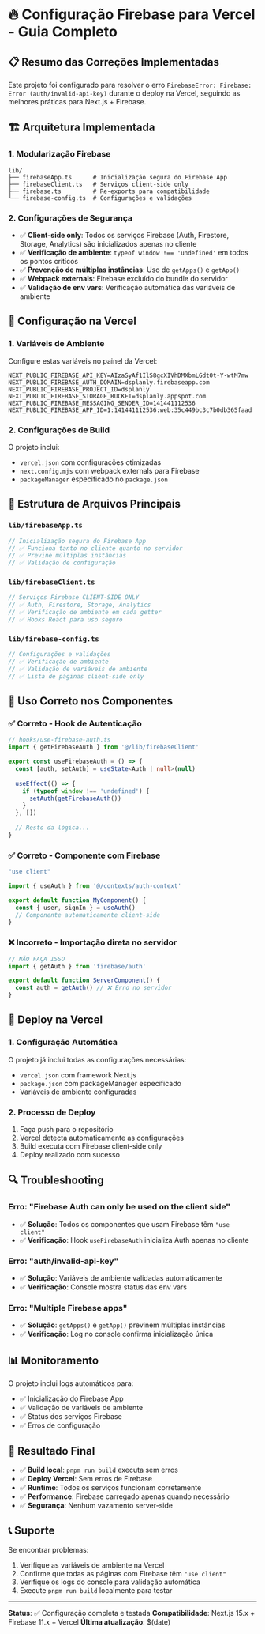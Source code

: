 # 🔥 Configuração Firebase para Vercel - Guia Completo

## 📋 Resumo das Correções Implementadas

Este projeto foi configurado para resolver o erro `FirebaseError: Firebase: Error (auth/invalid-api-key)` durante o deploy na Vercel, seguindo as melhores práticas para Next.js + Firebase.

## 🏗️ Arquitetura Implementada

### 1. Modularização Firebase

```
lib/
├── firebaseApp.ts      # Inicialização segura do Firebase App
├── firebaseClient.ts   # Serviços client-side only
├── firebase.ts         # Re-exports para compatibilidade
└── firebase-config.ts  # Configurações e validações
```

### 2. Configurações de Segurança

- ✅ **Client-side only**: Todos os serviços Firebase (Auth, Firestore, Storage, Analytics) são inicializados apenas no cliente
- ✅ **Verificação de ambiente**: `typeof window !== 'undefined'` em todos os pontos críticos
- ✅ **Prevenção de múltiplas instâncias**: Uso de `getApps()` e `getApp()`
- ✅ **Webpack externals**: Firebase excluído do bundle do servidor
- ✅ **Validação de env vars**: Verificação automática das variáveis de ambiente

## 🔧 Configuração na Vercel

### 1. Variáveis de Ambiente

Configure estas variáveis no painel da Vercel:

```env
NEXT_PUBLIC_FIREBASE_API_KEY=AIzaSyAf1IlS8gcXIVhDMXbmLGdt0t-Y-wtM7mw
NEXT_PUBLIC_FIREBASE_AUTH_DOMAIN=dsplanly.firebaseapp.com
NEXT_PUBLIC_FIREBASE_PROJECT_ID=dsplanly
NEXT_PUBLIC_FIREBASE_STORAGE_BUCKET=dsplanly.appspot.com
NEXT_PUBLIC_FIREBASE_MESSAGING_SENDER_ID=141441112536
NEXT_PUBLIC_FIREBASE_APP_ID=1:141441112536:web:35c449bc3c7b0db365faad
```

### 2. Configurações de Build

O projeto inclui:

- `vercel.json` com configurações otimizadas
- `next.config.mjs` com webpack externals para Firebase
- `packageManager` especificado no `package.json`

## 📁 Estrutura de Arquivos Principais

### `lib/firebaseApp.ts`
```typescript
// Inicialização segura do Firebase App
// ✅ Funciona tanto no cliente quanto no servidor
// ✅ Previne múltiplas instâncias
// ✅ Validação de configuração
```

### `lib/firebaseClient.ts`
```typescript
// Serviços Firebase CLIENT-SIDE ONLY
// ✅ Auth, Firestore, Storage, Analytics
// ✅ Verificação de ambiente em cada getter
// ✅ Hooks React para uso seguro
```

### `lib/firebase-config.ts`
```typescript
// Configurações e validações
// ✅ Verificação de ambiente
// ✅ Validação de variáveis de ambiente
// ✅ Lista de páginas client-side only
```

## 🎯 Uso Correto nos Componentes

### ✅ Correto - Hook de Autenticação
```typescript
// hooks/use-firebase-auth.ts
import { getFirebaseAuth } from '@/lib/firebaseClient'

export const useFirebaseAuth = () => {
  const [auth, setAuth] = useState<Auth | null>(null)
  
  useEffect(() => {
    if (typeof window !== 'undefined') {
      setAuth(getFirebaseAuth())
    }
  }, [])
  
  // Resto da lógica...
}
```

### ✅ Correto - Componente com Firebase
```typescript
"use client"

import { useAuth } from '@/contexts/auth-context'

export default function MyComponent() {
  const { user, signIn } = useAuth()
  // Componente automaticamente client-side
}
```

### ❌ Incorreto - Importação direta no servidor
```typescript
// NÃO FAÇA ISSO
import { getAuth } from 'firebase/auth'

export default function ServerComponent() {
  const auth = getAuth() // ❌ Erro no servidor
}
```

## 🚀 Deploy na Vercel

### 1. Configuração Automática
O projeto já inclui todas as configurações necessárias:

- `vercel.json` com framework Next.js
- `package.json` com packageManager especificado
- Variáveis de ambiente configuradas

### 2. Processo de Deploy
1. Faça push para o repositório
2. Vercel detecta automaticamente as configurações
3. Build executa com Firebase client-side only
4. Deploy realizado com sucesso

## 🔍 Troubleshooting

### Erro: "Firebase Auth can only be used on the client side"
- ✅ **Solução**: Todos os componentes que usam Firebase têm `"use client"`
- ✅ **Verificação**: Hook `useFirebaseAuth` inicializa Auth apenas no cliente

### Erro: "auth/invalid-api-key"
- ✅ **Solução**: Variáveis de ambiente validadas automaticamente
- ✅ **Verificação**: Console mostra status das env vars

### Erro: "Multiple Firebase apps"
- ✅ **Solução**: `getApps()` e `getApp()` previnem múltiplas instâncias
- ✅ **Verificação**: Log no console confirma inicialização única

## 📊 Monitoramento

O projeto inclui logs automáticos para:
- ✅ Inicialização do Firebase App
- ✅ Validação de variáveis de ambiente
- ✅ Status dos serviços Firebase
- ✅ Erros de configuração

## 🎉 Resultado Final

- ✅ **Build local**: `pnpm run build` executa sem erros
- ✅ **Deploy Vercel**: Sem erros de Firebase
- ✅ **Runtime**: Todos os serviços funcionam corretamente
- ✅ **Performance**: Firebase carregado apenas quando necessário
- ✅ **Segurança**: Nenhum vazamento server-side

## 📞 Suporte

Se encontrar problemas:
1. Verifique as variáveis de ambiente na Vercel
2. Confirme que todas as páginas com Firebase têm `"use client"`
3. Verifique os logs do console para validação automática
4. Execute `pnpm run build` localmente para testar

---

**Status**: ✅ Configuração completa e testada
**Compatibilidade**: Next.js 15.x + Firebase 11.x + Vercel
**Última atualização**: $(date)